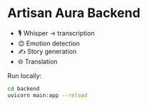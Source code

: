 # Artisan Aura Backend

- 🎙️ Whisper → transcription
- 😊 Emotion detection
- ✍️ Story generation
- 🌐 Translation

Run locally:
```bash
cd backend
uvicorn main:app --reload
```
